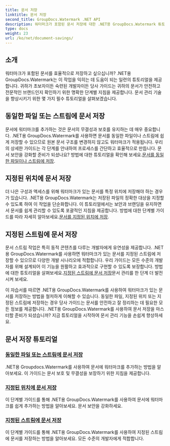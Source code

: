 ```yaml
---
title: 문서 저장
linktitle: 문서 저장
second_title: GroupDocs.Watermark .NET API
description: 워터마크가 포함된 문서 저장에 대한 .NET용 GroupDocs.Watermark 튜토리얼을 살펴보세요. 문서 보안 및 관리를 강화하는 단계별 방법을 알아보세요.
type: docs
weight: 23
url: /ko/net/document-savings/
---
```

## 소개

워터마크가 포함된 문서를 효율적으로 저장하고 싶으십니까? .NET용 GroupDocs.Watermark는 이 작업을 익히는 데 도움이 되는 일련의 튜토리얼을 제공합니다. 귀하가 초보자이든 숙련된 개발자이든 당사 가이드는 귀하의 문서가 안전하고 전문적인 브랜드인지 확인하기 위한 명확한 단계별 지침을 제공합니다. 문서 관리 기술을 향상시키기 위한 몇 가지 필수 튜토리얼을 살펴보겠습니다.

## 동일한 파일 또는 스트림에 문서 저장
 문서에 워터마크를 추가하는 것은 문서의 무결성과 보호를 유지하는 데 매우 중요합니다. .NET용 GroupDocs.Watermark를 사용하면 문서를 동일한 파일이나 스트림에 쉽게 저장할 수 있으므로 원본 문서 구조를 변경하지 않고도 워터마크가 적용됩니다. 우리의 상세한 가이드는 각 단계를 안내하여 프로세스를 간단하고 효율적으로 만듭니다. 문서 보안을 강화할 준비가 되셨나요? 방법에 대한 튜토리얼을 확인해 보세요.[문서를 동일한 파일이나 스트림에 저장](./save-document-same-file-stream/).

## 지정된 위치에 문서 저장
더 나은 구성과 액세스를 위해 워터마크가 있는 문서를 특정 위치에 저장해야 하는 경우가 있습니다. .NET용 GroupDocs.Watermark는 저장된 파일의 정확한 대상을 지정할 수 있도록 하여 이 작업을 단순화합니다. 이 튜토리얼에서는 보안과 브랜딩을 유지하면서 문서를 쉽게 관리할 수 있도록 포괄적인 지침을 제공합니다. 방법에 대한 단계별 가이드를 따라 자세히 알아보세요.[문서를 지정된 위치에 저장](./save-document-specified-location/).

## 지정된 스트림에 문서 저장
 문서 스트림 작업은 특히 동적 콘텐츠를 다루는 개발자에게 유연성을 제공합니다. .NET용 GroupDocs.Watermark를 사용하면 워터마크가 있는 문서를 지정된 스트림에 저장할 수 있으므로 다양한 개발 시나리오에 적합합니다. 우리 가이드는 모든 수준의 개발자를 위해 설계되어 이 기능을 원활하고 효과적으로 구현할 수 있도록 보장합니다. 방법에 대한 튜토리얼을 살펴보세요.[지정된 스트림에 문서 저장](./save-document-specified-stream/)문서 관리를 한 단계 더 발전시켜 보세요.

이 자습서를 따르면 .NET용 GroupDocs.Watermark를 사용하여 워터마크가 있는 문서를 저장하는 방법을 철저하게 이해할 수 있습니다. 동일한 파일, 지정된 위치 또는 지정된 스트림에 저장하는 경우 당사 가이드는 문서를 안전하고 잘 정리하는 데 필요한 모든 정보를 제공합니다. .NET용 GroupDocs.Watermark를 사용하여 문서 저장을 마스터할 준비가 되셨습니까? 지금 튜토리얼을 시작하여 문서 관리 기능을 손쉽게 향상하세요.

## 문서 저장 튜토리얼
### [동일한 파일 또는 스트림에 문서 저장](./save-document-same-file-stream/)
.NET용 Groupdocs.Watermark를 사용하여 문서에 워터마크를 추가하는 방법을 알아보세요. 이 가이드는 문서 보호 및 무결성을 보장하기 위한 지침을 제공합니다.
### [지정된 위치에 문서 저장](./save-document-specified-location/)
이 단계별 가이드를 통해 .NET용 GroupDocs.Watermark를 사용하여 문서에 워터마크를 쉽게 추가하는 방법을 알아보세요. 문서 보안을 강화하세요.
### [지정된 스트림에 문서 저장](./save-document-specified-stream/)
이 단계별 가이드를 통해 .NET용 GroupDocs.Watermark를 사용하여 지정된 스트림에 문서를 저장하는 방법을 알아보세요. 모든 수준의 개발자에게 적합합니다.